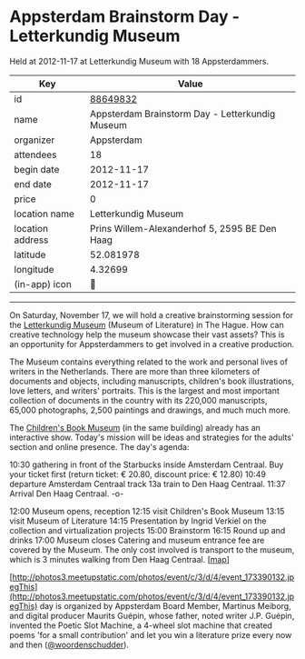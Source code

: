 # Appsterdam Brainstorm Day - Letterkundig Museum
Held at 2012-11-17 at Letterkundig Museum with 18 Appsterdammers.
        
|Key|Value
|---|---|
|id|[88649832](https://www.meetup.com/appsterdam/events/88649832/)|
|name|Appsterdam Brainstorm Day - Letterkundig Museum|
|organizer|Appsterdam|
|attendees|18|
|begin date|2012-11-17|
|end date|2012-11-17|
|price|0|
|location name|Letterkundig Museum|
|location address|Prins Willem-Alexanderhof 5, 2595 BE Den Haag|
|latitude|52.081978|
|longitude|4.32699|
|(in-app) icon|📱|

---

On Saturday, November 17, we will hold a creative brainstorming session for the [Letterkundig Museum](http://www.letterkundigmuseum.nl/) (Museum of Literature) in The Hague. How can creative technology help the museum showcase their vast assets? This is an opportunity for Appsterdammers to get involved in a creative production.

The Museum contains everything related to the work and personal lives of writers in the Netherlands. There are more than three kilometers of documents and objects, including manuscripts, children's book illustrations, love letters, and writers' portraits. This is the largest and most important collection of documents in the country with its 220,000 manuscripts, 65,000 photographs, 2,500 paintings and drawings, and much much more.

The [Children's Book Museum](http://www.kinderboekenmuseum.nl/) (in the same building) already has an interactive show. Today's mission will be ideas and strategies for the adults' section and online presence. The day's agenda:

10:30 gathering in front of the Starbucks inside Amsterdam Centraal. Buy your ticket first (return ticket: € 20.80, discount price: € 12.80) 10:49 departure Amsterdam Centraal track 13a train to Den Haag Centraal. 11:37 Arrival Den Haag Centraal. -o-

12:00 Museum opens, reception 12:15 visit Children's Book Museum 13:15 visit Museum of Literature 14:15 Presentation by Ingrid Verkiel on the collection and virtualization projects 15:00 Brainstorm 16:15 Round up and drinks 17:00 Museum closes Catering and museum entrance fee are covered by the Museum. The only cost involved is transport to the museum, which is 3 minutes walking from Den Haag Centraal. [[map](http://goo.gl/maps/S7Y86)]

[http://photos3.meetupstatic.com/photos/event/c/3/d/4/event_173390132.jpegThis](http://photos3.meetupstatic.com/photos/event/c/3/d/4/event_173390132.jpegThis) day is organized by Appsterdam Board Member, Martinus Meiborg, and digital producer Maurits Guépin, whose father, noted writer J.P. Guépin, invented the Poetic Slot Machine, a 4-wheel slot machine that created poems 'for a small contribution' and let you win a literature prize every now and then ([@woordenschudder](http://twitter.com/WoordenSchudder)).


